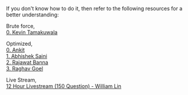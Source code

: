 If you don't know how to do it, then refer to the following resources for a better understanding:

Brute force, <br>
[0. Kevin Tamakuwala](https://github.com/kevintamakuwala/CSES-Solutions/blob/main/Introductory/1069.cpp)
<br>

Optimized, <br>
[0. Ankit](https://github.com/ankitpriyarup/CSES_ProblemSet_Solution/blob/master/1%20Introductory_Problems.md)
<br>
[1. Abhishek Saini](https://github.com/Abhishek-Saini/educational/tree/main/cses/introductory)
<br>
[2. Rajawat Banna](https://rajawatbanna.github.io/rtucoders/solution.html)
<br>
[3. Raghav Goel](https://github.com/itzRaghav14/cses/tree/main/introductory-problems)

Live Stream, <br>
[12 Hour Livestream (150 Question) - William Lin](https://www.youtube.com/live/dZ_6MS14Mg4?feature=shared)
